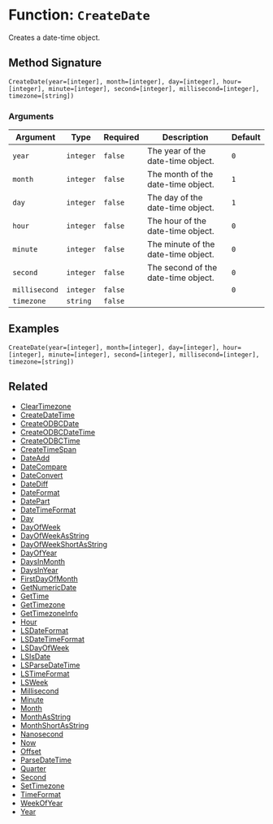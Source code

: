 [comment]: # (Note: This documentation is generated dynamically in the build process.  To modify the contents, change the javadoc on the _invoke method of the BIF class)

# Function: `CreateDate`

Creates a date-time object.

## Method Signature
```
CreateDate(year=[integer], month=[integer], day=[integer], hour=[integer], minute=[integer], second=[integer], millisecond=[integer], timezone=[string])
```
### Arguments

| Argument | Type | Required | Description | Default |
|----------|------|----------|-------------|---------|
| `year` | `integer` | `false` | The year of the date-time object. | `0` |
| `month` | `integer` | `false` | The month of the date-time object. | `1` |
| `day` | `integer` | `false` | The day of the date-time object. | `1` |
| `hour` | `integer` | `false` | The hour of the date-time object. | `0` |
| `minute` | `integer` | `false` | The minute of the date-time object. | `0` |
| `second` | `integer` | `false` | The second of the date-time object. | `0` |
| `millisecond` | `integer` | `false` |  | `0` |
| `timezone` | `string` | `false` |  |  |

## Examples

```
CreateDate(year=[integer], month=[integer], day=[integer], hour=[integer], minute=[integer], second=[integer], millisecond=[integer], timezone=[string])
```

## Related
  * [ClearTimezone](ClearTimezone.md)
  * [CreateDateTime](CreateDateTime.md)
  * [CreateODBCDate](CreateODBCDate.md)
  * [CreateODBCDateTime](CreateODBCDateTime.md)
  * [CreateODBCTime](CreateODBCTime.md)
  * [CreateTimeSpan](CreateTimeSpan.md)
  * [DateAdd](DateAdd.md)
  * [DateCompare](DateCompare.md)
  * [DateConvert](DateConvert.md)
  * [DateDiff](DateDiff.md)
  * [DateFormat](DateFormat.md)
  * [DatePart](DatePart.md)
  * [DateTimeFormat](DateTimeFormat.md)
  * [Day](Day.md)
  * [DayOfWeek](DayOfWeek.md)
  * [DayOfWeekAsString](DayOfWeekAsString.md)
  * [DayOfWeekShortAsString](DayOfWeekShortAsString.md)
  * [DayOfYear](DayOfYear.md)
  * [DaysInMonth](DaysInMonth.md)
  * [DaysInYear](DaysInYear.md)
  * [FirstDayOfMonth](FirstDayOfMonth.md)
  * [GetNumericDate](GetNumericDate.md)
  * [GetTime](GetTime.md)
  * [GetTimezone](GetTimezone.md)
  * [GetTimezoneInfo](GetTimezoneInfo.md)
  * [Hour](Hour.md)
  * [LSDateFormat](LSDateFormat.md)
  * [LSDateTimeFormat](LSDateTimeFormat.md)
  * [LSDayOfWeek](LSDayOfWeek.md)
  * [LSIsDate](LSIsDate.md)
  * [LSParseDateTime](LSParseDateTime.md)
  * [LSTimeFormat](LSTimeFormat.md)
  * [LSWeek](LSWeek.md)
  * [Millisecond](Millisecond.md)
  * [Minute](Minute.md)
  * [Month](Month.md)
  * [MonthAsString](MonthAsString.md)
  * [MonthShortAsString](MonthShortAsString.md)
  * [Nanosecond](Nanosecond.md)
  * [Now](Now.md)
  * [Offset](Offset.md)
  * [ParseDateTime](ParseDateTime.md)
  * [Quarter](Quarter.md)
  * [Second](Second.md)
  * [SetTimezone](SetTimezone.md)
  * [TimeFormat](TimeFormat.md)
  * [WeekOfYear](WeekOfYear.md)
  * [Year](Year.md)
